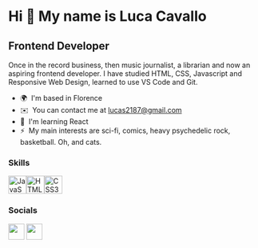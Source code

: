 Hi 👋 My name is Luca Cavallo
=============================

Frontend Developer
------------------

Once in the record business, then music journalist, a librarian and now an aspiring frontend developer. I have studied HTML, CSS, Javascript and Responsive Web Design, learned to use VS Code and Git.
* 🌍  I'm based in Florence
*  ✉️  You can contact me at [lucas2187@gmail.com](mailto:lucas2187@gmail.com)
* 🧠  I'm learning React
* ⚡  My main interests are sci-fi, comics, heavy psychedelic rock, basketball. Oh, and cats.

### Skills


<p align="left">
<a href="https://developer.mozilla.org/en-US/docs/Web/JavaScript" target="_blank" rel="noreferrer"><img src="https://raw.githubusercontent.com/danielcranney/readme-generator/main/public/icons/skills/javascript-colored.svg" width="36" height="36" alt="JavaScript" /></a><a href="https://developer.mozilla.org/en-US/docs/Glossary/HTML5" target="_blank" rel="noreferrer"><img src="https://raw.githubusercontent.com/danielcranney/readme-generator/main/public/icons/skills/html5-colored.svg" width="36" height="36" alt="HTML5" /></a><a href="https://www.w3.org/TR/CSS/#css" target="_blank" rel="noreferrer"><img src="https://raw.githubusercontent.com/danielcranney/readme-generator/main/public/icons/skills/css3-colored.svg" width="36" height="36" alt="CSS3" /></a></p>

### Socials<p align="left"> <a href="https://www.github.com/lucAsC87" target="_blank" rel="noreferrer"><img src="https://raw.githubusercontent.com/danielcranney/readme-generator/main/public/icons/socials/github.svg" width="32" height="32" /></a> <a href="https://www.linkedin.com/in/luca-cavallo-24b047224/" target="_blank" rel="noreferrer"><img src="https://raw.githubusercontent.com/danielcranney/readme-generator/main/public/icons/socials/linkedin.svg" width="32" height="32" /></a></p>
